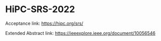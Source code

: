 # HiPC-SRS-2022

Acceptance link: https://hipc.org/srs/

Extended Abstract link: https://ieeexplore.ieee.org/document/10056546
